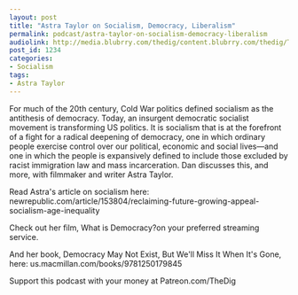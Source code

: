 ```yaml
---
layout: post
title: "Astra Taylor on Socialism, Democracy, Liberalism"
permalink: podcast/astra-taylor-on-socialism-democracy-liberalism
audiolink: http://media.blubrry.com/thedig/content.blubrry.com/thedig/The_Dig-208-Taylor.mp3
post_id: 1234
categories: 
- Socialism
tags: 
- Astra Taylor
---
```


For much of the 20th century, Cold War politics defined socialism as the antithesis of democracy. Today, an insurgent democratic socialist movement is transforming US politics. It is socialism that is at the forefront of a fight for a radical deepening of democracy, one in which ordinary people exercise control over our political, economic and social lives—and one in which the people is expansively defined to include those excluded by racist immigration law and mass incarceration. Dan discusses this, and more, with filmmaker and writer Astra Taylor. 

Read Astra's article on socialism here: newrepublic.com/article/153804/reclaiming-future-growing-appeal-socialism-age-inequality

Check out her film, 
What is Democracy?on your preferred streaming service. 

And her book, 
Democracy May Not Exist, But We'll Miss It When It's Gone, here: us.macmillan.com/books/9781250179845

Support this podcast with your money at Patreon.com/TheDig